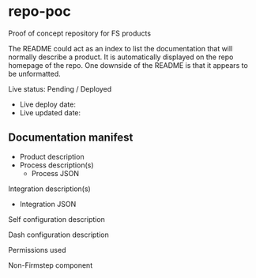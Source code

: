 # repo-poc
Proof of concept repository for FS products

The README could act as an index to list the documentation that will normally describe a product. It is automatically displayed on the repo homepage of the repo. One downside of the README is that it appears to be unformatted.

Live status: Pending / Deployed
- Live deploy date: 
- Live updated date:

## Documentation manifest

- Product description
- Process description(s)
  - Process JSON

Integration description(s)
- Integration JSON

Self configuration description

Dash configuration description

Permissions used

Non-Firmstep component 


